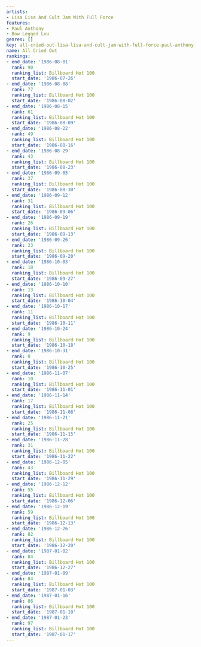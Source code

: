 ```yaml
---
artists:
- Lisa Lisa And Cult Jam With Full Force
features:
- Paul Anthony
- Bow Legged Lou
genres: []
key: all-cried-out-lisa-lisa-and-cult-jam-with-full-force-paul-anthony-bow-legged-lou
name: All Cried Out
rankings:
- end_date: '1986-08-01'
  rank: 90
  ranking_list: Billboard Hot 100
  start_date: '1986-07-26'
- end_date: '1986-08-08'
  rank: 77
  ranking_list: Billboard Hot 100
  start_date: '1986-08-02'
- end_date: '1986-08-15'
  rank: 61
  ranking_list: Billboard Hot 100
  start_date: '1986-08-09'
- end_date: '1986-08-22'
  rank: 49
  ranking_list: Billboard Hot 100
  start_date: '1986-08-16'
- end_date: '1986-08-29'
  rank: 43
  ranking_list: Billboard Hot 100
  start_date: '1986-08-23'
- end_date: '1986-09-05'
  rank: 37
  ranking_list: Billboard Hot 100
  start_date: '1986-08-30'
- end_date: '1986-09-12'
  rank: 31
  ranking_list: Billboard Hot 100
  start_date: '1986-09-06'
- end_date: '1986-09-19'
  rank: 26
  ranking_list: Billboard Hot 100
  start_date: '1986-09-13'
- end_date: '1986-09-26'
  rank: 23
  ranking_list: Billboard Hot 100
  start_date: '1986-09-20'
- end_date: '1986-10-03'
  rank: 18
  ranking_list: Billboard Hot 100
  start_date: '1986-09-27'
- end_date: '1986-10-10'
  rank: 13
  ranking_list: Billboard Hot 100
  start_date: '1986-10-04'
- end_date: '1986-10-17'
  rank: 11
  ranking_list: Billboard Hot 100
  start_date: '1986-10-11'
- end_date: '1986-10-24'
  rank: 9
  ranking_list: Billboard Hot 100
  start_date: '1986-10-18'
- end_date: '1986-10-31'
  rank: 8
  ranking_list: Billboard Hot 100
  start_date: '1986-10-25'
- end_date: '1986-11-07'
  rank: 10
  ranking_list: Billboard Hot 100
  start_date: '1986-11-01'
- end_date: '1986-11-14'
  rank: 17
  ranking_list: Billboard Hot 100
  start_date: '1986-11-08'
- end_date: '1986-11-21'
  rank: 25
  ranking_list: Billboard Hot 100
  start_date: '1986-11-15'
- end_date: '1986-11-28'
  rank: 31
  ranking_list: Billboard Hot 100
  start_date: '1986-11-22'
- end_date: '1986-12-05'
  rank: 43
  ranking_list: Billboard Hot 100
  start_date: '1986-11-29'
- end_date: '1986-12-12'
  rank: 55
  ranking_list: Billboard Hot 100
  start_date: '1986-12-06'
- end_date: '1986-12-19'
  rank: 59
  ranking_list: Billboard Hot 100
  start_date: '1986-12-13'
- end_date: '1986-12-26'
  rank: 82
  ranking_list: Billboard Hot 100
  start_date: '1986-12-20'
- end_date: '1987-01-02'
  rank: 84
  ranking_list: Billboard Hot 100
  start_date: '1986-12-27'
- end_date: '1987-01-09'
  rank: 84
  ranking_list: Billboard Hot 100
  start_date: '1987-01-03'
- end_date: '1987-01-16'
  rank: 86
  ranking_list: Billboard Hot 100
  start_date: '1987-01-10'
- end_date: '1987-01-23'
  rank: 97
  ranking_list: Billboard Hot 100
  start_date: '1987-01-17'
---
```


